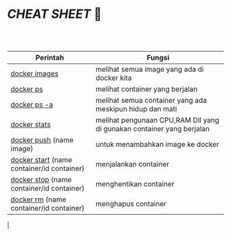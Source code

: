 *CHEAT SHEET* :whale2:
=

<br>
<br>

| Perintah | Fungsi |
| ---      | ---    |
|[docker images][docker-image] | melihat semua image yang ada di docker kita|
|[docker ps][docker-ps] | melihat container yang berjalan|
|[docker ps -a][docker-ps-a] | melihat semua container yang ada meskipun hidup dan mati|
|[docker stats][docker-stats] | melihat pengunaan CPU,RAM Dll yang di gunakan container yang berjalan|
|[docker push][docker-push] (name image) | untuk menambahkan image ke docker |
|[docker start][docker-start] (name container/id container)| menjalankan container|
|[docker stop][docker-stop] (name container/id container) | menghentikan container|
|[docker rm][docker-rm] (name container/id container) | menghapus container|
|

<!-- Link -->
[docker-image]: </Docker/docker-image.md>
[docker-ps]: </Docker/docker-list.md>
[docker-ps-a]: </Docker/docker-ps.md#docker ps -a>
[docker-stats]: </Docker/docker-stats.md>
[docker-push]: </Docker/docker-push.md>
[docker-start]: </Docker/docker-container.md#docker-start>
[docker-stop]: </Docker/docker-container.md#docker-stop>
[docker-rm]: </Docker/docker-container.md#docker-rm>
